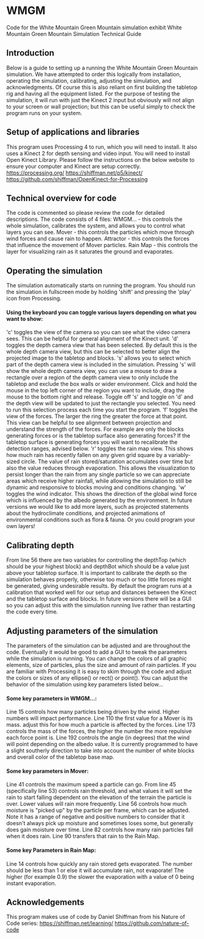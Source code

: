 # WMGM
Code for the White Mountain Green Mountain simulation exhibit
White Mountain Green Mountain 
Simulation Technical Guide
 
## Introduction
Below is a guide to setting up a running the White Mountain Green Mountain simulation. We have attempted to order this logically from installation, operating the simulation, calibrating, adjusting the simulation, and acknowledgments. Of course this is also reliant on first building the tabletop rig and having all the equipment listed. For the purpose of testing the simulation, it will run with just the Kinect 2 input but obviously will not align to your screen or wall projection; but this can be useful simply to check the program runs on your system.
 
## Setup of applications and libraries
This program uses Processing 4 to run, which you will need to install. It also uses a Kinect 2 for depth sensing and video input. You will need to install Open Kinect Library. Please follow the instructions on the below website to ensure your computer and Kinect are setup correctly.
https://processing.org/
https://shiffman.net/p5/kinect/
https://github.com/shiffman/OpenKinect-for-Processing
 
## Technical overview for code
The code is commented so please review the code for detailed descriptions.
The code consists of 4 files: 
WMGM... - this controls the whole simulation, calibrates the system, and allows you to control what layers you can see.
Mover - this controls the particles which move through wind forces and cause rain to happen.
Attractor - this controls the forces that influence the movement of Mover particles.
Rain Map - this controls the layer for visualizing rain as it saturates the ground and evaporates.
 
 
## Operating the simulation
The simulation automatically starts on running the program. You should run the simulation in fullscreen mode by holding 'shift' and pressing the 'play' icon from Processing.
#### Using the keyboard you can toggle various layers depending on what you want to show:
'c' toggles the view of the camera so you can see what the video camera sees. This can be helpful for general alignment of the Kinect unit.
'd' toggles the depth camera view that has been selected. By default this is the whole depth camera view, but this can be selected to better align the projected image to the tabletop and blocks.
's' allows you to select which part of the depth camera view is included in the simulation. Pressing 's' will show the whole depth camera view, you can use a mouse to draw a rectangle over a region of the depth camera view to only include the tabletop and exclude the box walls or wider environment. Click and hold the mouse in the top left corner of the region you want to include, drag the mouse to the bottom right and release. Toggle off 's' and toggle on 'd' and the depth view will be updated to just the rectangle you selected. You need to run this selection process each time you start the program.
'f' toggles the view of the forces. The larger the ring the greater the force at that point. This view can be helpful to see alignment between projection and understand the strength of the forces. For example are only the blocks generating forces or is the tabletop surface also generating forces? If the tabletop surface is generating forces you will want to recalibrate the detection ranges, advised below.
'r' toggles the rain map view. This shows how much rain has recently fallen on any given grid square by a variably-sized circle. The value of rain stored/saturation accumulates over time but also the value reduces through evaporation. This allows the visualization to persist longer than the rain from any single particle so we can appreciate areas which receive higher rainfall, while allowing the simulation to still be dynamic and responsive to blocks moving and conditions changing.
'w' toggles the wind indicator. This shows the direction of the global wind force which is influenced by the albedo generated by the environment.
In future versions we would like to add more layers, such as projected statements about the hydroclimate conditions, and projected animations of environmental conditions such as flora & fauna. Or you could program your own layers!
 
## Calibrating depth
From line 56 there are two variables for controlling the depthTop (which should be your highest block) and depthBot which should be a value just above your tabletop surface. It is important to calibrate the depth so the simulation behaves properly, otherwise too much or too little forces might be generated, giving undesirable results. By default the program runs at a calibration that worked well for our setup and distances between the Kinect and the tabletop surface and blocks.
In future versions there will be a GUI so you can adjust this with the simulation running live rather than restarting the code every time.
 
## Adjusting parameters of the simulation
The parameters of the simulation can be adjusted and are throughout the code. Eventually it would be good to add a GUI to tweak the parameters while the simulation is running. 
You can change the colors of all graphic elements, size of particles, plus the size and amount of rain particles. If you are familiar with Processing it is easy to skim through the code and adjust the colors or sizes of any ellipse() or rect() or point().
You can adjust the behavior of the simulation using key parameters listed below…
#### Some key parameters in WMGM...:
Line 15 controls how many particles being driven by the wind. Higher numbers will impact performance.
Line 110 the first value for a Mover is its mass. adjust this for how much a particle is affected by the forces.
Line 173 controls the mass of the forces, the higher the number the more repulsive each force point is.
Line 192 controls the angle (in degrees) that the wind will point depending on the albedo value. It is currently programmed to have a slight southerly direction to take into account the number of white blocks and overall color of the tabletop base map.
#### Some key parameters in Mover:
Line 41 controls the maximum speed a particle can go.
From line 45 (specifically line 53) controls rain threshold, and what values it will set the rain to start falling dependent on the elevation of the terrain the particle is over. Lower values will rain more frequently.
Line 56 controls how much moisture is "picked up" by the particle per frame, which can be adjusted. Note it has a range of negative and positive numbers to consider that it doesn't always pick up moisture and sometimes loses some, but generally does gain moisture over time.
Line 82 controls how many rain particles fall when it does rain. 
Line 90 transfers that rain to the Rain Map.
#### Some key Parameters in Rain Map:
Line 14 controls how quickly any rain stored gets evaporated. The number should be less than 1 or else it will accumulate rain, not evaporate! The higher (for example 0.9) the slower the evaporation with a value of 0 being instant evaporation.
 
## Acknowledgements
This program makes use of code by Daniel Shiffman from his Nature of Code series:
https://shiffman.net/learning/
https://github.com/nature-of-code
